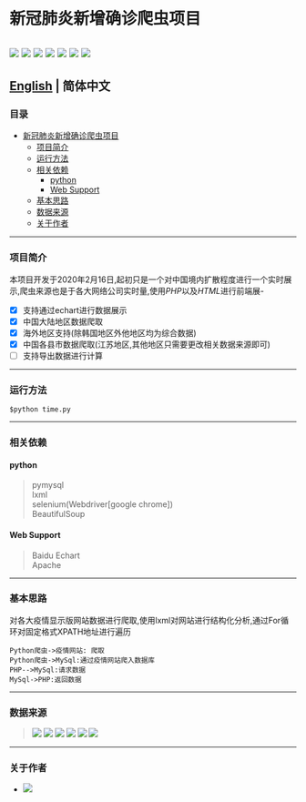 # 新冠肺炎新增确诊爬虫项目
<a href="https://github.com/topics/html"><img src = "https://img.shields.io/badge/-HTML5-E34F26?style=flat&logo=html5&logoColor=white"></a> <a href="https://github.com/topics/mysql"><img src="https://img.shields.io/badge/-MySQL-F29111?style=flat&logo=mysql&logoColor=FFFFFF"></a> <a href="https://github.com/topics/javascript"><img src="https://img.shields.io/badge/-JavaScript-eed718?style=flat&logo=javascript&logoColor=ffffff"></a>  <a href="https://github.com/gabrielpondc/xgfeiyan/blob/master/LICENSE"><img src="https://img.shields.io/hexpm/l/plug?style=flat"></a> <a href="https://github.com/topics/python"><img src="https://img.shields.io/badge/-Python-black?style=flat&logo=python&logoColor=white"></a> <a href="https://github.com/gabrielpondc/xgfeiyan/fork?fragment=1"><img src="https://img.shields.io/github/forks/gabrielpondc/xgfeiyan?label=Fork&logo=github"></a>  <a href="https://github.com/gabrielpondc"><img src="https://img.shields.io/github/watchers/gabrielpondc/xgfeiyan?label=Watchers&logo=github"></a>
---
 <a href="https://github.com/gabrielpondc/xgfeiyan/blob/master/README.md">English</a> | 简体中文
---
### 目录

- [新冠肺炎新增确诊爬虫项目](#新冠肺炎新增确诊爬虫项目)
    + [项目简介](#项目简介)
    + [运行方法](#运行方法)
    + [相关依赖](#相关依赖)
      - [python](#python)
      - [Web Support](#web-support)
    + [基本思路](#基本思路)
    + [数据来源](#数据来源)
    + [关于作者](#关于作者)
---
### 项目简介
本项目开发于2020年2月16日,起初只是一个对中国境内扩散程度进行一个实时展示,爬虫来源也是于各大网络公司实时量,使用*PHP*以及*HTML*进行前端展- 

- [X] 支持通过echart进行数据展示
- [x] 中国大陆地区数据爬取
- [x] 海外地区支持(除韩国地区外他地区均为综合数据)
- [x] 中国各县市数据爬取(江苏地区,其他地区只需要更改相关数据来源即可)
- [ ] 支持导出数据进行计算

***
### 运行方法

    $python time.py
***
### 相关依赖
#### python
> pymysql  
>lxml  
>selenium(Webdriver[google chrome])  
>BeautifulSoup  
#### Web Support
>Baidu Echart  
>Apache  

***
### 基本思路
对各大疫情显示版网站数据进行爬取,使用lxml对网站进行结构化分析,通过For循环对固定格式XPATH地址进行遍历
```seq
Python爬虫->疫情网站: 爬取
Python爬虫->MySql:通过疫情网站爬入数据库
PHP-->MySql:请求数据
MySql->PHP:返回数据
```
***
### 数据来源

> <a href="https://news.qq.com/zt2020/page/feiyan.htm?from=timeline&isappinstalled=0#/"><img src="https://img.shields.io/badge/%E6%9D%A5%E6%BA%90-%E8%85%BE%E8%AE%AF%E5%AE%9E%E6%97%B6%E7%96%AB%E6%83%85-brightgreen"></a>
> <a href="http://activity.peopleapp.com/broadcast/?from=timeline"><img src="https://img.shields.io/badge/%E6%9D%A5%E6%BA%90-%E4%BA%BA%E6%B0%91%E6%97%A5%E6%8A%A5%E5%AE%9E%E6%97%B6%E7%96%AB%E6%83%85-red"></a>
> <a href="https://ncov.dxy.cn/ncovh5/view/pneumonia?from=singlemessage&isappinstalled=0"><img src="https://img.shields.io/badge/%E6%9D%A5%E6%BA%90-%E4%B8%81%E9%A6%99%E5%9B%AD%E5%AE%9E%E6%97%B6%E7%96%AB%E6%83%85-blue"></a>
> <a href="https://news.sina.cn/zt_d/yiqing0121?ua=iPhone9%2C4__weibo__10.1.2__iphone__os13.3&from=10A1293010&wm=3200_0002&isappinstalled=0"><img src="https://img.shields.io/badge/%E6%9D%A5%E6%BA%90-%E6%96%B0%E6%B5%AA%E5%AE%9E%E6%97%B6%E7%96%AB%E6%83%85-critical"></a> 
>  <a href="https://news.sina.cn/project/fy2020/yq_province.shtml?province=jiangsu"><img src="https://img.shields.io/badge/%E6%9D%A5%E6%BA%90-%E6%96%B0%E6%B5%AA%E5%AE%9E%E6%97%B6%E7%96%AB%E6%83%85(%E6%B1%9F%E8%8B%8F)-critical"></a> 
> <a href="https://coronaboard.kr"><img src="https://img.shields.io/badge/%E6%9D%A5%E6%BA%90-%E9%9F%A9%E5%9B%BD%E5%9C%B0%E5%8C%BA-lightblue"></a> 
***
### 关于作者

* <a href="https://github.com/gabrielpondc"><img src="http://img.shields.io/badge/-Github-FFFFFF?style=flat&logo=github&logoColor=000000"></a>
